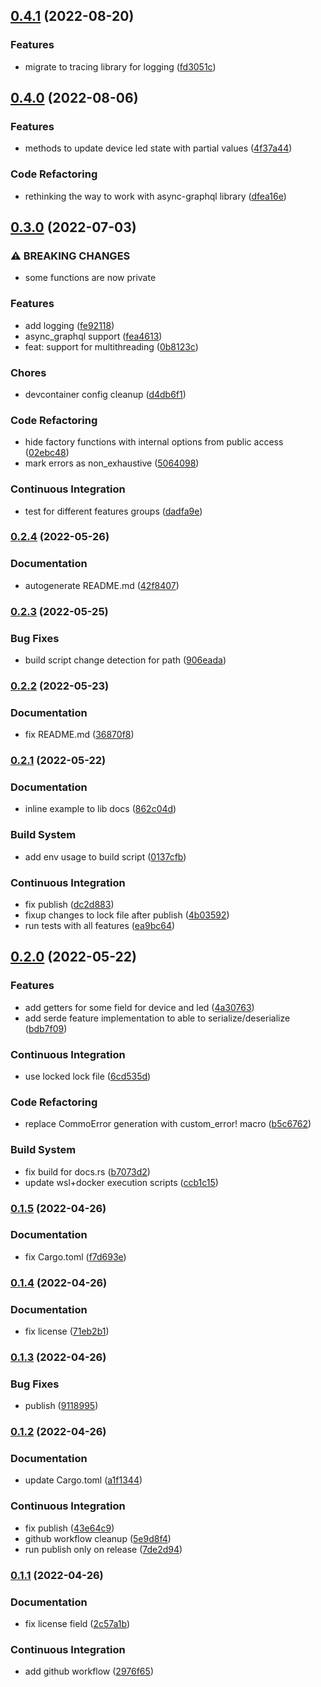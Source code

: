 ## [0.4.1](https://github.com/meskill/mystic-light-sdk/compare/v0.4.0...v0.4.1) (2022-08-20)


### Features

* migrate to tracing library for logging ([fd3051c](https://github.com/meskill/mystic-light-sdk/commit/fd3051cbdd3875a4acbbfe27e6e40df918c3635b))

## [0.4.0](https://github.com/meskill/mystic-light-sdk/compare/v0.3.0...v0.4.0) (2022-08-06)


### Features

* methods to update device led state with partial values ([4f37a44](https://github.com/meskill/mystic-light-sdk/commit/4f37a446ac67cbf8a6675b39ae8ce20cc1849e63))


### Code Refactoring

* rethinking the way to work with async-graphql library ([dfea16e](https://github.com/meskill/mystic-light-sdk/commit/dfea16eae6b3adab2679878a14164a90e3087aaa))

## [0.3.0](https://github.com/meskill/mystic-light-sdk/compare/v0.2.4...v0.3.0) (2022-07-03)


### ⚠ BREAKING CHANGES

* some functions are now private

### Features

* add logging ([fe92118](https://github.com/meskill/mystic-light-sdk/commit/fe9211806077613fcd9dd941b826176014b2061b))
* async_graphql support ([fea4613](https://github.com/meskill/mystic-light-sdk/commit/fea4613c84eef33ef06a278c6372791d046619c8))
* feat: support for multithreading ([0b8123c](https://github.com/meskill/mystic-light-sdk/commit/0b8123cb2b18fe66cefda97ee794573ed61a9225))


### Chores

* devcontainer config cleanup ([d4db6f1](https://github.com/meskill/mystic-light-sdk/commit/d4db6f170bf90e7dd6369418478ccdd34ab70e85))


### Code Refactoring

* hide factory functions with internal options from public access ([02ebc48](https://github.com/meskill/mystic-light-sdk/commit/02ebc48f812d18d02bc4d88ba7bfd6ced68efdcc))
* mark errors as non_exhaustive ([5064098](https://github.com/meskill/mystic-light-sdk/commit/5064098556072e7fd1ade2c4603968c0855f8fd5))


### Continuous Integration

* test for different features groups ([dadfa9e](https://github.com/meskill/mystic-light-sdk/commit/dadfa9ed056b325116ff6e4f4320306fbdf4a6bc))

### [0.2.4](https://github.com/meskill/mystic-light-sdk/compare/v0.2.3...v0.2.4) (2022-05-26)


### Documentation

* autogenerate README.md ([42f8407](https://github.com/meskill/mystic-light-sdk/commit/42f8407620324209a60248683d403a9d3401ebff))

### [0.2.3](https://github.com/meskill/mystic-light-sdk/compare/v0.2.2...v0.2.3) (2022-05-25)


### Bug Fixes

* build script change detection for path ([906eada](https://github.com/meskill/mystic-light-sdk/commit/906eadab58fb4ef8a6b4a7f8e492a6c3cc845ef8))

### [0.2.2](https://github.com/meskill/mystic-light-sdk/compare/v0.2.1...v0.2.2) (2022-05-23)


### Documentation

* fix README.md ([36870f8](https://github.com/meskill/mystic-light-sdk/commit/36870f89e57f2cae329e0fbc7bebfe3c38858b7a))

### [0.2.1](https://github.com/meskill/mystic-light-sdk/compare/v0.2.0...v0.2.1) (2022-05-22)


### Documentation

* inline example to lib docs ([862c04d](https://github.com/meskill/mystic-light-sdk/commit/862c04d45dbe3632b2708203c62797c350ca949c))


### Build System

* add env usage to build script ([0137cfb](https://github.com/meskill/mystic-light-sdk/commit/0137cfb21665bc929987ca58b403532fdd5e0e89))


### Continuous Integration

* fix publish ([dc2d883](https://github.com/meskill/mystic-light-sdk/commit/dc2d883ca2f5ec965aa9ad4a92b3f17fd8b8d110))
* fixup changes to lock file after publish ([4b03592](https://github.com/meskill/mystic-light-sdk/commit/4b035924d0a434d2759d5c4fbd44fec8cb88a4e7))
* run tests with all features ([ea9bc64](https://github.com/meskill/mystic-light-sdk/commit/ea9bc64baf946c71afa63bb1295d283e7772253b))

## [0.2.0](https://github.com/meskill/mystic-light-sdk/compare/v0.1.5...v0.2.0) (2022-05-22)


### Features

* add getters for some field for device and led ([4a30763](https://github.com/meskill/mystic-light-sdk/commit/4a3076312bf8716b7bf5a781585b091f9958aaa4))
* add serde feature implementation to able to serialize/deserialize ([bdb7f09](https://github.com/meskill/mystic-light-sdk/commit/bdb7f091e5110177df3d8af8c6b99af67023e67e))


### Continuous Integration

* use locked lock file ([6cd535d](https://github.com/meskill/mystic-light-sdk/commit/6cd535d4bff1079c9d441805c1129fc6aa11db69))


### Code Refactoring

* replace CommoError generation with custom_error! macro ([b5c6762](https://github.com/meskill/mystic-light-sdk/commit/b5c6762507dd0163303d9b8ff7dd3f92ce223eed))


### Build System

* fix build for docs.rs ([b7073d2](https://github.com/meskill/mystic-light-sdk/commit/b7073d2906e5c21a8d21b0cd5689e91756f19427))
* update wsl+docker execution scripts ([ccb1c15](https://github.com/meskill/mystic-light-sdk/commit/ccb1c151fb1e8f29deaba5dd2b8d8a68c86f29ae))

### [0.1.5](https://github.com/meskill/mystic-light-sdk/compare/v0.1.4...v0.1.5) (2022-04-26)


### Documentation

* fix Cargo.toml ([f7d693e](https://github.com/meskill/mystic-light-sdk/commit/f7d693e2e1e0fa73113afca55a2536315fc44534))

### [0.1.4](https://github.com/meskill/mystic-light-sdk/compare/v0.1.3...v0.1.4) (2022-04-26)


### Documentation

* fix license ([71eb2b1](https://github.com/meskill/mystic-light-sdk/commit/71eb2b1885f46ef8b460cf7f4cceff1f4fa324a5))

### [0.1.3](https://github.com/meskill/mystic-light-sdk/compare/v0.1.2...v0.1.3) (2022-04-26)


### Bug Fixes

* publish ([9118995](https://github.com/meskill/mystic-light-sdk/commit/911899517fb16c96888bdb0f8e7e37f8911d6d68))

### [0.1.2](https://github.com/meskill/mystic-light-sdk/compare/v0.1.1...v0.1.2) (2022-04-26)


### Documentation

* update Cargo.toml ([a1f1344](https://github.com/meskill/mystic-light-sdk/commit/a1f13448d4eb71b48e226c0f61d9b67b33de507a))


### Continuous Integration

* fix publish ([43e64c9](https://github.com/meskill/mystic-light-sdk/commit/43e64c938e4cad1abfd9078919351f50323103b0))
* github workflow cleanup ([5e9d8f4](https://github.com/meskill/mystic-light-sdk/commit/5e9d8f4fa97d05ebe0a32a3b20c09a6335bae40d))
* run publish only on release ([7de2d94](https://github.com/meskill/mystic-light-sdk/commit/7de2d94f4878777f7bc3b5352a3fd7890736a408))

### [0.1.1](https://github.com/meskill/mystic-light-sdk/compare/v0.1.0...v0.1.1) (2022-04-26)


### Documentation

* fix license field ([2c57a1b](https://github.com/meskill/mystic-light-sdk/commit/2c57a1b5dfc5b0233fdf5967e024bf19544c4399))


### Continuous Integration

* add github workflow ([2976f65](https://github.com/meskill/mystic-light-sdk/commit/2976f65ff773b7db140c61d1f199d6bbc6060b1f))
